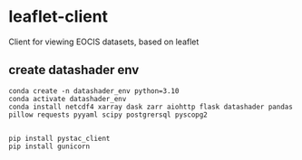 # leaflet-client

Client for viewing EOCIS datasets, based on leaflet

## create datashader env

```
conda create -n datashader_env python=3.10
conda activate datashader_env
conda install netcdf4 xarray dask zarr aiohttp flask datashader pandas pillow requests pyyaml scipy postgrersql pyscopg2


pip install pystac_client
pip install gunicorn
```
